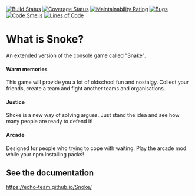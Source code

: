 [![Build Status](https://travis-ci.org/echo-team/Snoke.svg?branch=master)](https://travis-ci.org/echo-team/Snoke)
[![Coverage Status](https://coveralls.io/repos/github/echo-team/Snoke/badge.svg?branch=master)](https://coveralls.io/github/echo-team/Snoke?branch=master)
[![Maintainability Rating](https://sonarcloud.io/api/project_badges/measure?project=echo-team_Snoke&metric=sqale_rating)](https://sonarcloud.io/dashboard?id=echo-team_Snoke)
[![Bugs](https://sonarcloud.io/api/project_badges/measure?project=echo-team_Snoke&metric=bugs)](https://sonarcloud.io/dashboard?id=echo-team_Snoke)
[![Code Smells](https://sonarcloud.io/api/project_badges/measure?project=echo-team_Snoke&metric=code_smells)](https://sonarcloud.io/dashboard?id=echo-team_Snoke)
[![Lines of Code](https://sonarcloud.io/api/project_badges/measure?project=echo-team_Snoke&metric=ncloc)](https://sonarcloud.io/dashboard?id=echo-team_Snoke)
# What is Snoke?
An extended version of the console game called "Snake".
#### Warm memories
This game will provide you a lot of oldschool fun and nostalgy. Collect your friends, create a team and fight another teams and organisations.
#### Justice
Shoke is a new way of solving argues. Just stand the idea and see how many people are ready to defend it!
#### Arcade
Designed for people who trying to cope with waiting. Play the arcade mod while your npm installing packs!


## See the documentation
https://echo-team.github.io/Snoke/
